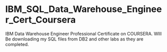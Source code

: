 # IBM_SQL_Data_Warehouse_Engineer_Cert_Coursera
 IBM Data Warehouse Engineer Professional Certificate on COURSERA. WIll Be downloading my SQL files from DB2 and other labs as they are completed.
